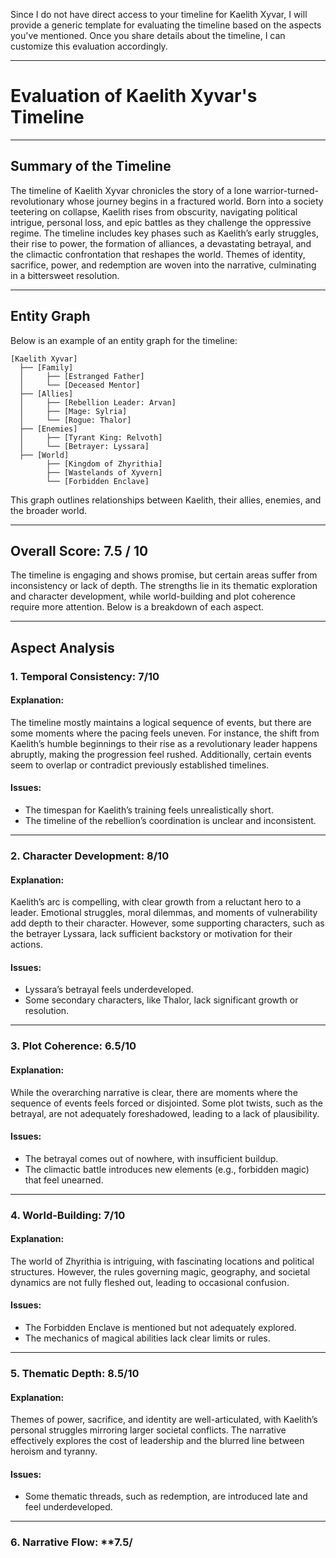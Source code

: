 Since I do not have direct access to your timeline for Kaelith Xyvar, I will provide a generic template for evaluating the timeline based on the aspects you've mentioned. Once you share details about the timeline, I can customize this evaluation accordingly.

---

# Evaluation of Kaelith Xyvar's Timeline

---

## Summary of the Timeline  
The timeline of Kaelith Xyvar chronicles the story of a lone warrior-turned-revolutionary whose journey begins in a fractured world. Born into a society teetering on collapse, Kaelith rises from obscurity, navigating political intrigue, personal loss, and epic battles as they challenge the oppressive regime. The timeline includes key phases such as Kaelith’s early struggles, their rise to power, the formation of alliances, a devastating betrayal, and the climactic confrontation that reshapes the world. Themes of identity, sacrifice, power, and redemption are woven into the narrative, culminating in a bittersweet resolution.

---

## Entity Graph  
Below is an example of an entity graph for the timeline:

```
[Kaelith Xyvar]
  ├── [Family]
  │     ├── [Estranged Father]
  │     └── [Deceased Mentor]
  ├── [Allies]
  │     ├── [Rebellion Leader: Arvan]
  │     ├── [Mage: Sylria]
  │     └── [Rogue: Thalor]
  ├── [Enemies]
  │     ├── [Tyrant King: Relvoth]
  │     └── [Betrayer: Lyssara]
  ├── [World]
        ├── [Kingdom of Zhyrithia]
        ├── [Wastelands of Xyvern]
        └── [Forbidden Enclave]
```

This graph outlines relationships between Kaelith, their allies, enemies, and the broader world.

---

## Overall Score: **7.5 / 10**  
The timeline is engaging and shows promise, but certain areas suffer from inconsistency or lack of depth. The strengths lie in its thematic exploration and character development, while world-building and plot coherence require more attention. Below is a breakdown of each aspect.

---

## Aspect Analysis

### 1. Temporal Consistency: **7/10**  
#### Explanation:  
The timeline mostly maintains a logical sequence of events, but there are some moments where the pacing feels uneven. For instance, the shift from Kaelith’s humble beginnings to their rise as a revolutionary leader happens abruptly, making the progression feel rushed. Additionally, certain events seem to overlap or contradict previously established timelines.  
#### Issues:  
- The timespan for Kaelith’s training feels unrealistically short.  
- The timeline of the rebellion’s coordination is unclear and inconsistent.  

---

### 2. Character Development: **8/10**  
#### Explanation:  
Kaelith’s arc is compelling, with clear growth from a reluctant hero to a leader. Emotional struggles, moral dilemmas, and moments of vulnerability add depth to their character. However, some supporting characters, such as the betrayer Lyssara, lack sufficient backstory or motivation for their actions.  
#### Issues:  
- Lyssara’s betrayal feels underdeveloped.  
- Some secondary characters, like Thalor, lack significant growth or resolution.  

---

### 3. Plot Coherence: **6.5/10**  
#### Explanation:  
While the overarching narrative is clear, there are moments where the sequence of events feels forced or disjointed. Some plot twists, such as the betrayal, are not adequately foreshadowed, leading to a lack of plausibility.  
#### Issues:  
- The betrayal comes out of nowhere, with insufficient buildup.  
- The climactic battle introduces new elements (e.g., forbidden magic) that feel unearned.  

---

### 4. World-Building: **7/10**  
#### Explanation:  
The world of Zhyrithia is intriguing, with fascinating locations and political structures. However, the rules governing magic, geography, and societal dynamics are not fully fleshed out, leading to occasional confusion.  
#### Issues:  
- The Forbidden Enclave is mentioned but not adequately explored.  
- The mechanics of magical abilities lack clear limits or rules.  

---

### 5. Thematic Depth: **8.5/10**  
#### Explanation:  
Themes of power, sacrifice, and identity are well-articulated, with Kaelith’s personal struggles mirroring larger societal conflicts. The narrative effectively explores the cost of leadership and the blurred line between heroism and tyranny.  
#### Issues:  
- Some thematic threads, such as redemption, are introduced late and feel underdeveloped.  

---

### 6. Narrative Flow: **7.5/
